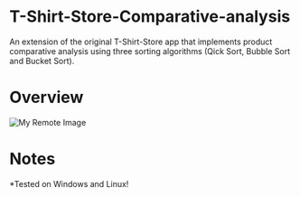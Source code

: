 # T-Shirt-Store-Comparative-analysis

An extension of the original T-Shirt-Store app that implements product comparative analysis using three sorting algorithms (Qick Sort, Bubble Sort and Bucket Sort).

# Overview
![My Remote Image](https://github.com/ThrillSeeker01/T-Shirt-Store-Comparative-Analysis/blob/master/Screenshot.png)

# Notes
*Tested on Windows and Linux!

